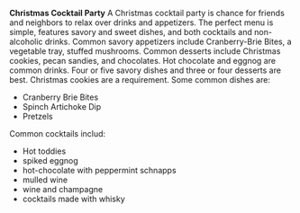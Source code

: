 **Christmas Cocktail Party** 
A Christmas cocktail party is chance for friends and neighbors to relax over drinks and appetizers.  The perfect menu is simple, features savory and sweet dishes, and both cocktails and non-alcoholic drinks.  Common savory appetizers include Cranberry-Brie Bites, a vegetable tray, stuffed mushrooms.  Common desserts include Christmas cookies, pecan sandies, and chocolates.  Hot chocolate and eggnog are common drinks.
Four or five savory dishes and three or four desserts are best.  Christmas cookies are a requirement.  Some common dishes are:
- Cranberry Brie Bites
- Spinch Artichoke Dip
- Pretzels

Common cocktails includ:
- Hot toddies
- spiked eggnog
- hot-chocolate with peppermint schnapps
- mulled wine
- wine and champagne
- cocktails made with whisky
